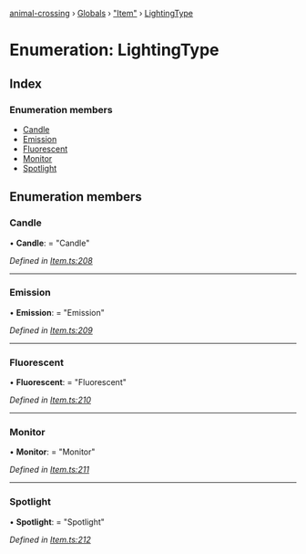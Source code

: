 [animal-crossing](../README.md) › [Globals](../globals.md) › ["Item"](../modules/_item_.md) › [LightingType](_item_.lightingtype.md)

# Enumeration: LightingType

## Index

### Enumeration members

* [Candle](_item_.lightingtype.md#candle)
* [Emission](_item_.lightingtype.md#emission)
* [Fluorescent](_item_.lightingtype.md#fluorescent)
* [Monitor](_item_.lightingtype.md#monitor)
* [Spotlight](_item_.lightingtype.md#spotlight)

## Enumeration members

###  Candle

• **Candle**: = "Candle"

*Defined in [Item.ts:208](https://github.com/Norviah/animal-crossing/blob/fbef868/module/types/Item.ts#L208)*

___

###  Emission

• **Emission**: = "Emission"

*Defined in [Item.ts:209](https://github.com/Norviah/animal-crossing/blob/fbef868/module/types/Item.ts#L209)*

___

###  Fluorescent

• **Fluorescent**: = "Fluorescent"

*Defined in [Item.ts:210](https://github.com/Norviah/animal-crossing/blob/fbef868/module/types/Item.ts#L210)*

___

###  Monitor

• **Monitor**: = "Monitor"

*Defined in [Item.ts:211](https://github.com/Norviah/animal-crossing/blob/fbef868/module/types/Item.ts#L211)*

___

###  Spotlight

• **Spotlight**: = "Spotlight"

*Defined in [Item.ts:212](https://github.com/Norviah/animal-crossing/blob/fbef868/module/types/Item.ts#L212)*
